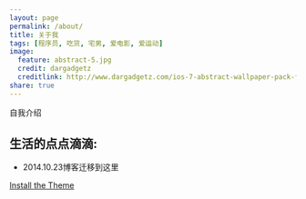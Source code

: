 ```yaml
---
layout: page
permalink: /about/
title: 关于我
tags: [程序员, 吃货, 宅男, 爱电影, 爱运动]
image:
  feature: abstract-5.jpg
  credit: dargadgetz
  creditlink: http://www.dargadgetz.com/ios-7-abstract-wallpaper-pack-for-iphone-5-and-ipod-touch-retina/
share: true
---
```


自我介绍

## 生活的点点滴滴:

* 2014.10.23博客迁移到这里

<div markdown="0"><a href="{{ site.url }}/theme-setup" class="btn btn-info">Install the Theme</a></div>

[^1]: Example: *domain.com/category-name/post-title*
